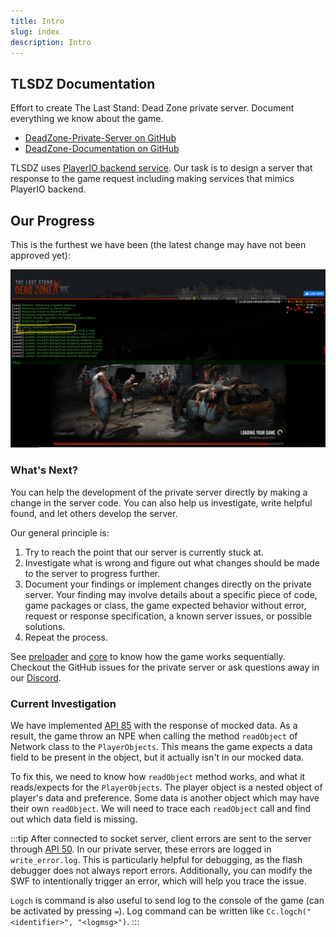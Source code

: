 ```yaml
---
title: Intro
slug: index
description: Intro
---
```


## TLSDZ Documentation

Effort to create The Last Stand: Dead Zone private server. Document everything we know about the game.

- [DeadZone-Private-Server on GitHub](https://github.com/SulivanM/DeadZone-Private-Server)
- [DeadZone-Documentation on GitHub](https://github.com/glennhenry/DeadZone-Documentation)

TLSDZ uses [PlayerIO backend service](https://playerio.com/). Our task is to design a server that response to the game request including making services that mimics PlayerIO backend.

## Our Progress

This is the furthest we have been (the latest change may have not been approved yet):

![Last progress](../../assets/progress.png)

### What's Next?

You can help the development of the private server directly by making a change in the server code. You can also help us investigate, write helpful found, and let others develop the server.

Our general principle is:

1. Try to reach the point that our server is currently stuck at.
2. Investigate what is wrong and figure out what changes should be made to the server to progress further.
3. Document your findings or implement changes directly on the private server. Your finding may involve details about a specific piece of code, game packages or class, the game expected behavior without error, request or response specification, a known server issues, or possible solutions.
4. Repeat the process.

See [preloader](/preloader-main) and [core](/core-main) to know how the game works sequentially. Checkout the GitHub issues for the private server or ask questions away in our [Discord](https://discord.gg/Q5dTKrPmfq).

### Current Investigation

We have implemented [API 85](/glossary#api-85) with the response of mocked data. As a result, the game throw an NPE when calling the method `readObject` of Network class to the `PlayerObjects`. This means the game expects a data field to be present in the object, but it actually isn't in our mocked data.

To fix this, we need to know how `readObject` method works, and what it reads/expects for the `PlayerObjects`. The player object is a nested object of player's data and preference. Some data is another object which may have their own `readObject`. We will need to trace each `readObject` call and find out which data field is missing.

:::tip
After connected to socket server, client errors are sent to the server through [API 50](/glossary#api-50). In our private server, these errors are logged in `write_error.log`. This is particularly helpful for debugging, as the flash debugger does not always report errors. Additionally, you can modify the SWF to intentionally trigger an error, which will help you trace the issue.

`Logch` is command is also useful to send log to the console of the game (can be activated by pressing `=`). Log command can be written like `Cc.logch("<identifier>", "<logmsg>")`.
:::
